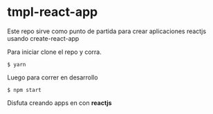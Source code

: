 # tmpl-react-app

Este repo sirve como punto de partida para crear aplicaciones reactjs usando create-react-app

Para iniciar clone el repo y corra.

```
$ yarn
```

Luego para correr en desarrollo 

```
$ npm start
```

Disfuta creando apps en con **reactjs**
